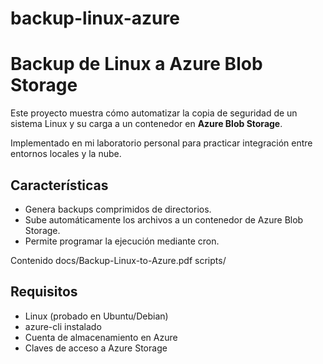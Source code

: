 # backup-linux-azure
# Backup de Linux a Azure Blob Storage

Este proyecto muestra cómo automatizar la copia de seguridad de un sistema Linux y su carga a un contenedor en **Azure Blob Storage**.

Implementado en mi laboratorio personal para practicar integración entre entornos locales y la nube.

## Características
- Genera backups comprimidos de directorios.
- Sube automáticamente los archivos a un contenedor de Azure Blob Storage.
- Permite programar la ejecución mediante cron.

Contenido
docs/Backup-Linux-to-Azure.pdf 
scripts/

## Requisitos
- Linux (probado en Ubuntu/Debian)
- azure-cli instalado
- Cuenta de almacenamiento en Azure
- Claves de acceso a Azure Storage


